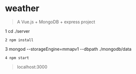 # weather

> A Vue.js + MongoDB + express project

1 cd ./server
```
2 npm install
```
3 mongod --storageEngine=mmapv1 --dbpath ./mongodb/data
```
4 npm start
```
>localhost:3000
